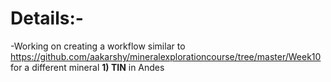# Details:-
-Working on creating a workflow similar to https://github.com/aakarshy/mineralexplorationcourse/tree/master/Week10 for a different mineral
**1) TIN** in Andes
